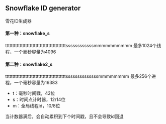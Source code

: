 ## Snowflake ID generator
雪花ID生成器

#### 第一种：snowflake_s
ttttttttttttttttttttttttttttttttttttttttttssssssssssssmmmmmmmmmm
最多1024个线程，一个毫秒容量为4096

#### 第二种：snowflake2_s
ttttttttttttttttttttttttttttttttttttttttttssssssssssssssmmmmmmmm
最多256个进程，一个毫秒容量为16383

* t：毫秒时间戳，42位
* s：时间点计时器，12/14位
* m：全局线程id，10/8位

当计数器满后，会自动累积到下个时间戳，且不会导致id回退
